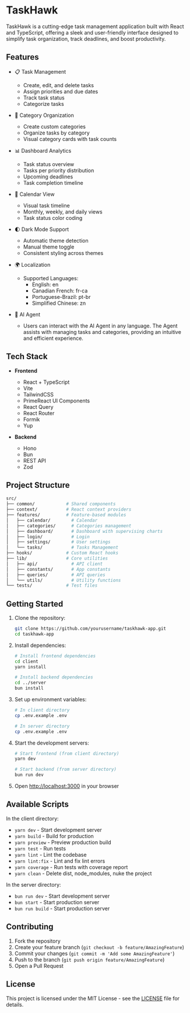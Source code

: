 # TaskHawk

TaskHawk is a cutting-edge task management application built with React and TypeScript, offering a sleek and user-friendly interface designed to simplify task organization, track deadlines, and boost productivity.

## Features

- 📋 Task Management

  - Create, edit, and delete tasks
  - Assign priorities and due dates
  - Track task status
  - Categorize tasks

- 📁 Category Organization

  - Create custom categories
  - Organize tasks by category
  - Visual category cards with task counts

- 📊 Dashboard Analytics

  - Task status overview
  - Tasks per priority distribution
  - Upcoming deadlines
  - Task completion timeline

- 📅 Calendar View

  - Visual task timeline
  - Monthly, weekly, and daily views
  - Task status color coding

- 🌓 Dark Mode Support
  
  - Automatic theme detection
  - Manual theme toggle
  - Consistent styling across themes

- 🌍 Localization
  
  - Supported Languages:
    - English: en
    - Canadian French: fr-ca
    - Portuguese-Brazil: pt-br
    - Simplified Chinese: zn
      
- 🤖 AI Agent

  - Users can interact with the AI Agent in any language. The Agent assists with managing tasks and categories, providing an intuitive and efficient experience.

## Tech Stack

- **Frontend**

  - React + TypeScript
  - Vite
  - TailwindCSS
  - PrimeReact UI Components
  - React Query
  - React Router
  - Formik
  - Yup

- **Backend**
  - Hono
  - Bun
  - REST API
  - Zod

## Project Structure

```bash
src/
├── common/            # Shared components
├── context/           # React context providers
├── features/          # Feature-based modules
│   ├── calendar/        # Calendar
│   ├── categories/      # Categories management
│   ├── dashboard/       # Dashboard with supervising charts
│   ├── login/           # Login
│   ├── settings/        # User settings
│   └── tasks/           # Tasks Management
├── hooks/             # Custom React hooks
├── lib/               # Core utilities
│   ├── api/             # API client
│   ├── constants/       # App constants
│   ├── queries/         # API queries
│   └── utils/           # Utility functions
└── tests/             # Test files
```

## Getting Started

1. Clone the repository:

   ```bash
   git clone https://github.com/yourusername/taskhawk-app.git
   cd taskhawk-app
   ```

2. Install dependencies:

   ```bash
   # Install frontend dependencies
   cd client
   yarn install

   # Install backend dependencies
   cd ../server
   bun install
   ```

3. Set up environment variables:

   ```bash
   # In client directory
   cp .env.example .env

   # In server directory
   cp .env.example .env
   ```

4. Start the development servers:

   ```bash
   # Start frontend (from client directory)
   yarn dev

   # Start backend (from server directory)
   bun run dev
   ```

5. Open <http://localhost:3000> in your browser

## Available Scripts

In the client directory:

- `yarn dev` - Start development server
- `yarn build` - Build for production
- `yarn preview` - Preview production build
- `yarn test` - Run tests
- `yarn lint` - Lint the codebase
- `yarn lint:fix` - Lint and fix lint errors
- `yarn coverage` - Run tests with coverage report
- `yarn clean` - Delete dist, node_modules, nuke the project

In the server directory:

- `bun run dev` - Start development server
- `bun start` - Start production server
- `bun run build` - Start production server

## Contributing

1. Fork the repository
2. Create your feature branch (`git checkout -b feature/AmazingFeature`)
3. Commit your changes (`git commit -m 'Add some AmazingFeature'`)
4. Push to the branch (`git push origin feature/AmazingFeature`)
5. Open a Pull Request

## License

This project is licensed under the MIT License - see the [LICENSE](LICENSE) file for details.
